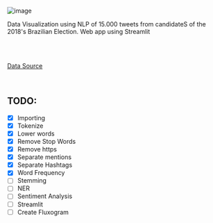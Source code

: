![image](https://user-images.githubusercontent.com/53838883/109822532-ce2ac900-7c15-11eb-8ec6-9e02116a6127.png)


Data Visualization using NLP of 15.000 tweets from candidateS of the 2018's Brazilian Election. Web app using Streamlit

<br><br>

[Data Source](https://github.com/RodrigoMenegat/o-que-15-mil-tweets-revelam-sobre-seu-candidato)


<br>

## TODO:

- [x] Importing
- [x] Tokenize
- [x] Lower words
- [x] Remove Stop Words
- [x] Remove https
- [x] Separate mentions
- [x] Separate Hashtags
- [x] Word Frequency
- [ ] Stemming
- [ ] NER
- [ ] Sentiment Analysis
- [ ] Streamlit
- [ ] Create Fluxogram
